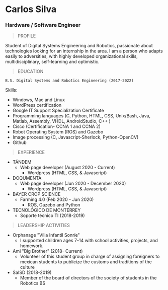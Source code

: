 # Carlos Silva #
### Hardware / Software Engineer ###
> PROFILE

Student of Digital Systems Engineering and Robotics, passionate about  technologies looking for an internship in the area. 
I am a person who adapts easily to adversities,  with highly developed organizational skills, multidisciplinary, self-learning and optimistic.

>EDUCATION

`` B.S. Digital Systems and Robotics Engineering (2017-2022) ``

Skills:
* Windows, Mac and Linux
* WordPress certification
* Google IT Support Specialization Certificate
* Programming languages (C, Python, HTML, CSS, Unix/Bash, Java, Matlab, Assembly, VHDL, AndroidStudio, C++ )
* Cisco (Certification- CCNA 1 and CCNA 2)
* Robot Operating System (ROS) and Gazebo
* Image processing (C, Javascript-Sherlock, Python-OpenCV)
* Github



>EXPERIENCE

* TÁNDEM
    - Web page developer (August 2020 - Current)
        - Wordpress (HTML, CSS, & Javascript)
* DOQUMENTA
    - Web page developer (Jun 2020 - December 2020)
        - Wordpress (HTML, CSS, & Javascript)
* BAYER CROP SCIENCE 
    - Farming 4.0  (Feb 2020 - Jun 2020)
        - ROS, Gazebo and Python
* TECNOLÓGICO DE MONTERREY
    - Soporte técnico TI (2018-2019)

>LEADERSHIP ACTIVITIES

* Orphanage "Villa Infantil Sonríe"
    - I supported children ages 7-14 with school activities, projects, and homework.
* Ami "Big Brother" (2018- Current)
    - Volunteer of this student group in charge of assigning foreigners to mexican students to publicize the customs and traditions of the culture
* SaISD (2018-2019)
    - Member of the board of directors of the society of students in the Robotics BS
